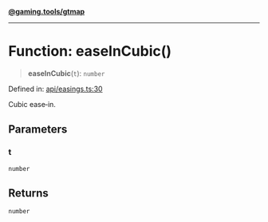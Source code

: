 [**@gaming.tools/gtmap**](README.md)

***

# Function: easeInCubic()

> **easeInCubic**(`t`): `number`

Defined in: [api/easings.ts:30](https://github.com/gamingtools/gt-map/blob/158dafcef9898e0f3f71a5a95a93f4449df181ba/packages/gtmap/src/api/easings.ts#L30)

Cubic ease‑in.

## Parameters

### t

`number`

## Returns

`number`
